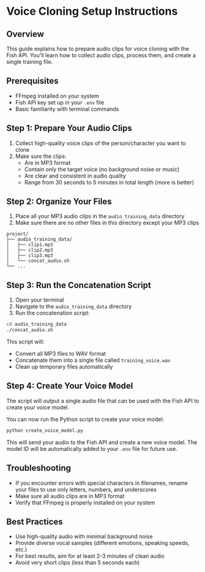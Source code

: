 # Voice Cloning Setup Instructions

## Overview

This guide explains how to prepare audio clips for voice cloning with the Fish API. You'll learn how to collect audio clips, process them, and create a single training file.

## Prerequisites

- FFmpeg installed on your system
- Fish API key set up in your `.env` file
- Basic familiarity with terminal commands

## Step 1: Prepare Your Audio Clips

1. Collect high-quality voice clips of the person/character you want to clone
2. Make sure the clips:
   - Are in MP3 format
   - Contain only the target voice (no background noise or music)
   - Are clear and consistent in audio quality
   - Range from 30 seconds to 5 minutes in total length (more is better)

## Step 2: Organize Your Files

1. Place all your MP3 audio clips in the `audio_training_data` directory
2. Make sure there are no other files in this directory except your MP3 clips

```
project/
├── audio_training_data/
│   ├── clip1.mp3
│   ├── clip2.mp3
│   ├── clip3.mp3
│   └── concat_audio.sh
└── ...
```

## Step 3: Run the Concatenation Script

1. Open your terminal
2. Navigate to the `audio_training_data` directory
3. Run the concatenation script:

```bash
cd audio_training_data
./concat_audio.sh
```

This script will:
- Convert all MP3 files to WAV format
- Concatenate them into a single file called `training_voice.wav`
- Clean up temporary files automatically

## Step 4: Create Your Voice Model

The script will output a single audio file that can be used with the Fish API to create your voice model.

You can now run the Python script to create your voice model:

```bash
python create_voice_model.py
```

This will send your audio to the Fish API and create a new voice model. The model ID will be automatically added to your `.env` file for future use.

## Troubleshooting

- If you encounter errors with special characters in filenames, rename your files to use only letters, numbers, and underscores
- Make sure all audio clips are in MP3 format
- Verify that FFmpeg is properly installed on your system

## Best Practices

- Use high-quality audio with minimal background noise
- Provide diverse vocal samples (different emotions, speaking speeds, etc.)
- For best results, aim for at least 2-3 minutes of clean audio
- Avoid very short clips (less than 5 seconds each)